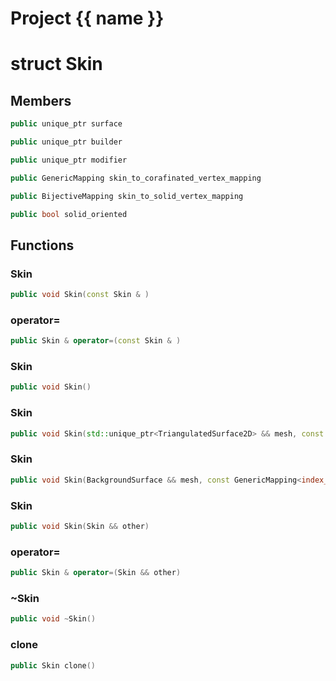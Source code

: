 <script setup>
import {useRoute} from 'vitepress'
const {path} = useRoute()
const tokens = path.split('/')
const words = tokens[2].split('-');
for (let i = 0; i < words.length; i++) {
    words[i] = words[i].charAt(0).toUpperCase() + words[i].slice(1);
    words[i] = words[i].replace('geode', 'Geode')
}
const name = words.join('-');
</script>
# Project {{ name }}

# struct Skin


## Members

```cpp
public unique_ptr surface

```

```cpp
public unique_ptr builder

```

```cpp
public unique_ptr modifier

```

```cpp
public GenericMapping skin_to_corafinated_vertex_mapping

```

```cpp
public BijectiveMapping skin_to_solid_vertex_mapping

```

```cpp
public bool solid_oriented

```



## Functions

### Skin

```cpp
public void Skin(const Skin & )
```


### operator=

```cpp
public Skin & operator=(const Skin & )
```


### Skin

```cpp
public void Skin()
```


### Skin

```cpp
public void Skin(std::unique_ptr<TriangulatedSurface2D> && mesh, const GenericMapping<index_t> & corafinated_vertex_mapping, bool solid_oriented)
```


### Skin

```cpp
public void Skin(BackgroundSurface && mesh, const GenericMapping<index_t> & corafinated_vertex_mapping, bool solid_oriented)
```


### Skin

```cpp
public void Skin(Skin && other)
```


### operator=

```cpp
public Skin & operator=(Skin && other)
```


### ~Skin

```cpp
public void ~Skin()
```


### clone

```cpp
public Skin clone()
```




